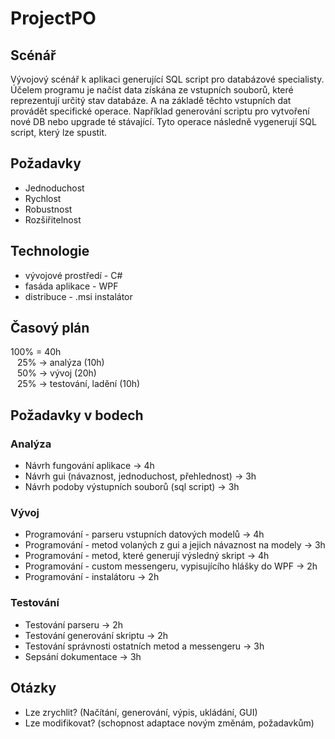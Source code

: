 # ProjectPO

## Scénář
Vývojový scénář k aplikaci generující SQL script pro databázové specialisty.  
Účelem programu je načíst data získána ze vstupních souborů, které reprezentují určitý stav databáze. A na základě těchto vstupních dat provádět specifické operace. Například generování scriptu pro vytvoření nové DB nebo upgrade té stávající. Tyto operace následně vygenerují SQL script, který lze spustit.  

## Požadavky
* Jednoduchost
* Rychlost
* Robustnost
* Rozšiřitelnost

## Technologie 
* vývojové prostředí - C#
* fasáda aplikace - WPF
* distribuce - .msi instalátor

## Časový plán
100% = 40h  
&ensp; 25% -> analýza (10h)  
&ensp; 50% -> vývoj (20h)  
&ensp; 25% -> testování, ladění (10h)

## Požadavky v bodech 

### Analýza
* Návrh fungování aplikace -> 4h
* Návrh gui (návaznost, jednoduchost, přehlednost) -> 3h
* Návrh podoby výstupních souborů (sql script) -> 3h

### Vývoj
* Programování - parseru vstupních datových modelů -> 4h
* Programování - metod volaných z gui a jejich návaznost na modely -> 3h
* Programování - metod, které generují výsledný skript -> 4h
* Programování - custom messengeru, vypisujícího hlášky do WPF -> 2h
* Programování - instalátoru -> 2h

### Testování
* Testování parseru -> 2h
* Testování generování skriptu -> 2h
* Testování správnosti ostatních metod a messengeru -> 3h
* Sepsání dokumentace -> 3h

## Otázky
* Lze zrychlit? (Načítání, generování, výpis, ukládání, GUI)
* Lze modifikovat? (schopnost adaptace novým změnám, požadavkům)
